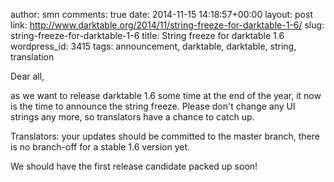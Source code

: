author: smn
comments: true
date: 2014-11-15 14:18:57+00:00
layout: post
link: http://www.darktable.org/2014/11/string-freeze-for-darktable-1-6/
slug: string-freeze-for-darktable-1-6
title: String freeze for darktable 1.6
wordpress_id: 3415
tags: announcement, darktable, darktable, string, translation

Dear all,

as we want to release darktable 1.6 some time at the end of the year, it now is the time to announce the string freeze. Please don't change any UI strings any more, so translators have a chance to catch up.

Translators: your updates should be committed to the master branch, there is no branch-off for a stable 1.6 version yet.

We should have the first release candidate packed up soon!
